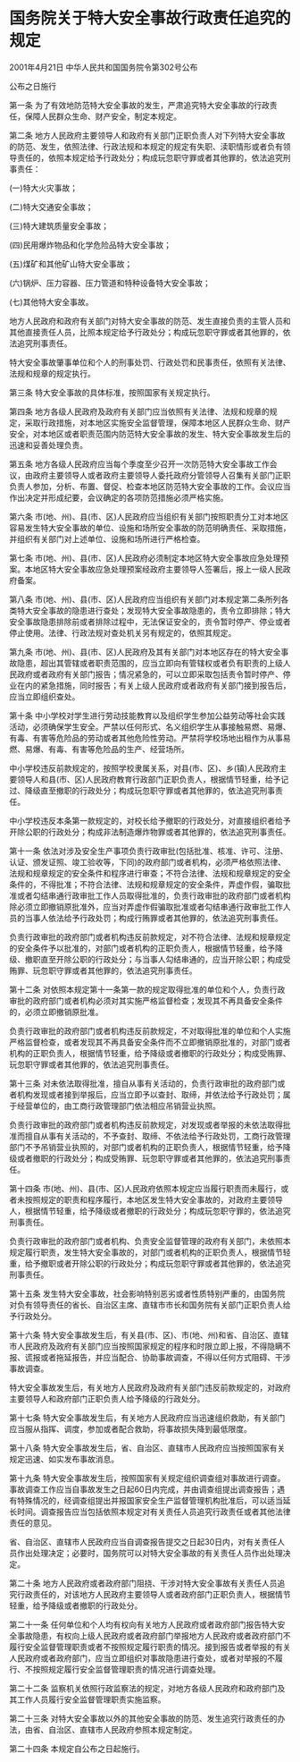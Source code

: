 # 国务院关于特大安全事故行政责任追究的规定

2001年4月21日 中华人民共和国国务院令第302号公布

公布之日施行

<!-- INFO END -->

第一条 为了有效地防范特大安全事故的发生，严肃追究特大安全事故的行政责任，保障人民群众生命、财产安全，制定本规定。

第二条 地方人民政府主要领导人和政府有关部门正职负责人对下列特大安全事故的防范、发生，依照法律、行政法规和本规定的规定有失职、渎职情形或者负有领导责任的，依照本规定给予行政处分；构成玩忽职守罪或者其他罪的，依法追究刑事责任：

(一)特大火灾事故；

(二)特大交通安全事故；

(三)特大建筑质量安全事故；

(四)民用爆炸物品和化学危险品特大安全事故；

(五)煤矿和其他矿山特大安全事故；

(六)锅炉、压力容器、压力管道和特种设备特大安全事故；

(七)其他特大安全事故。

地方人民政府和政府有关部门对特大安全事故的防范、发生直接负责的主管人员和其他直接责任人员，比照本规定给予行政处分；构成玩忽职守罪或者其他罪的，依法追究刑事责任。

特大安全事故肇事单位和个人的刑事处罚、行政处罚和民事责任，依照有关法律、法规和规章的规定执行。

第三条 特大安全事故的具体标准，按照国家有关规定执行。

第四条 地方各级人民政府及政府有关部门应当依照有关法律、法规和规章的规定，采取行政措施，对本地区实施安全监督管理，保障本地区人民群众生命、财产安全，对本地区或者职责范围内防范特大安全事故的发生、特大安全事故发生后的迅速和妥善处理负责。

第五条 地方各级人民政府应当每个季度至少召开一次防范特大安全事故工作会议，由政府主要领导人或者政府主要领导人委托政府分管领导人召集有关部门正职负责人参加，分析、布置、督促、检查本地区防范特大安全事故的工作。会议应当作出决定并形成纪要，会议确定的各项防范措施必须严格实施。

第六条 市(地、州)、县(市、区)人民政府应当组织有关部门按照职责分工对本地区容易发生特大安全事故的单位、设施和场所安全事故的防范明确责任、采取措施，并组织有关部门对上述单位、设施和场所进行严格检查。

第七条 市(地、州)、县(市、区)人民政府必须制定本地区特大安全事故应急处理预案。本地区特大安全事故应急处理预案经政府主要领导人签署后，报上一级人民政府备案。

第八条 市(地、州)、县(市、区)人民政府应当组织有关部门对本规定第二条所列各类特大安全事故的隐患进行查处；发现特大安全事故隐患的，责令立即排除；特大安全事故隐患排除前或者排除过程中，无法保证安全的，责令暂时停产、停业或者停止使用。法律、行政法规对查处机关另有规定的，依照其规定。

第九条 市(地、州)、县(市、区)人民政府及其有关部门对本地区存在的特大安全事故隐患，超出其管辖或者职责范围的，应当立即向有管辖权或者负有职责的上级人民政府或者政府有关部门报告；情况紧急的，可以立即采取包括责令暂时停产、停业在内的紧急措施，同时报告；有关上级人民政府或者政府有关部门接到报告后，应当立即组织查处。

第十条 中小学校对学生进行劳动技能教育以及组织学生参加公益劳动等社会实践活动，必须确保学生安全。严禁以任何形式、名义组织学生从事接触易燃、易爆、有毒、有害等危险品的劳动或者其他危险性劳动。严禁将学校场地出租作为从事易燃、易爆、有毒、有害等危险品的生产、经营场所。

中小学校违反前款规定的，按照学校隶属关系，对县(市、区)、乡(镇)人民政府主要领导人和县(市、区)人民政府教育行政部门正职负责人，根据情节轻重，给予记过、降级直至撤职的行政处分；构成玩忽职守罪或者其他罪的，依法追究刑事责任。

中小学校违反本条第一款规定的，对校长给予撤职的行政处分，对直接组织者给予开除公职的行政处分；构成非法制造爆炸物罪或者其他罪的，依法追究刑事责任。

第十一条 依法对涉及安全生产事项负责行政审批(包括批准、核准、许可、注册、认证、颁发证照、竣工验收等，下同)的政府部门或者机构，必须严格依照法律、法规和规章规定的安全条件和程序进行审查；不符合法律、法规和规章规定的安全条件的，不得批准；不符合法律、法规和规章规定的安全条件，弄虚作假，骗取批准或者勾结串通行政审批工作人员取得批准的，负责行政审批的政府部门或者机构除必须立即撤销原批准外，应当对弄虚作假骗取批准或者勾结串通行政审批工作人员的当事人依法给予行政处罚；构成行贿罪或者其他罪的，依法追究刑事责任。

负责行政审批的政府部门或者机构违反前款规定，对不符合法律、法规和规章规定的安全条件予以批准的，对部门或者机构的正职负责人，根据情节轻重，给予降级、撤职直至开除公职的行政处分；与当事人勾结串通的，应当开除公职；构成受贿罪、玩忽职守罪或者其他罪的，依法追究刑事责任。

第十二条 对依照本规定第十一条第一款的规定取得批准的单位和个人，负责行政审批的政府部门或者机构必须对其实施严格监督检查；发现其不再具备安全条件的，必须立即撤销原批准。

负责行政审批的政府部门或者机构违反前款规定，不对取得批准的单位和个人实施严格监督检查，或者发现其不再具备安全条件而不立即撤销原批准的，对部门或者机构的正职负责人，根据情节轻重，给予降级或者撤职的行政处分；构成受贿罪、玩忽职守罪或者其他罪的，依法追究刑事责任。

第十三条 对未依法取得批准，擅自从事有关活动的，负责行政审批的政府部门或者机构发现或者接到举报后，应当立即予以查封、取缔，并依法给予行政处罚；属于经营单位的，由工商行政管理部门依法相应吊销营业执照。

负责行政审批的政府部门或者机构违反前款规定，对发现或者举报的未依法取得批准而擅自从事有关活动的，不予查封、取缔、不依法给予行政处罚，工商行政管理部门不予吊销营业执照的，对部门或者机构的正职负责人，根据情节轻重，给予降级或者撤职的行政处分；构成受贿罪、玩忽职守罪或者其他罪的，依法追究刑事责任。

第十四条 市(地、州)、县(市、区)人民政府依照本规定应当履行职责而未履行，或者未按照规定的职责和程序履行，本地区发生特大安全事故的，对政府主要领导人，根据情节轻重，给予降级或者撤职的行政处分；构成玩忽职守罪的，依法追究刑事责任。

负责行政审批的政府部门或者机构、负责安全监督管理的政府有关部门，未依照本规定履行职责，发生特大安全事故的，对部门或者机构的正职负责人，根据情节轻重，给予撤职或者开除公职的行政处分；构成玩忽职守罪或者其他罪的，依法追究刑事责任。

第十五条 发生特大安全事故，社会影响特别恶劣或者性质特别严重的，由国务院对负有领导责任的省长、自治区主席、直辖市市长和国务院有关部门正职负责人给予行政处分。

第十六条 特大安全事故发生后，有关县(市、区)、市(地、州)和省、自治区、直辖市人民政府及政府有关部门应当按照国家规定的程序和时限立即上报，不得隐瞒不报、谎报或者拖延报告，并应当配合、协助事故调查，不得以任何方式阻碍、干涉事故调查。

特大安全事故发生后，有关地方人民政府及政府有关部门违反前款规定的，对政府主要领导人和政府部门正职负责人给予降级的行政处分。

第十七条 特大安全事故发生后，有关地方人民政府应当迅速组织救助，有关部门应当服从指挥、调度，参加或者配合救助，将事故损失降到最低限度。

第十八条 特大安全事故发生后，省、自治区、直辖市人民政府应当按照国家有关规定迅速、如实发布事故消息。

第十九条 特大安全事故发生后，按照国家有关规定组织调查组对事故进行调查。事故调查工作应当自事故发生之日起60日内完成，并由调查组提出调查报告；遇有特殊情况的，经调查组提出并报国家安全生产监督管理机构批准后，可以适当延长时间。调查报告应当包括依照本规定对有关责任人员追究行政责任或者其他法律责任的意见。

省、自治区、直辖市人民政府应当自调查报告提交之日起30日内，对有关责任人员作出处理决定；必要时，国务院可以对特大安全事故的有关责任人员作出处理决定。

第二十条 地方人民政府或者政府部门阻挠、干涉对特大安全事故有关责任人员追究行政责任的，对该地方人民政府主要领导人或者政府部门正职负责人，根据情节轻重，给予降级或者撤职的行政处分。

第二十一条 任何单位和个人均有权向有关地方人民政府或者政府部门报告特大安全事故隐患，有权向上级人民政府或者政府部门举报地方人民政府或者政府部门不履行安全监督管理职责或者不按照规定履行职责的情况。接到报告或者举报的有关人民政府或者政府部门，应当立即组织对事故隐患进行查处，或者对举报的不履行、不按照规定履行安全监督管理职责的情况进行调查处理。

第二十二条 监察机关依照行政监察法的规定，对地方各级人民政府和政府部门及其工作人员履行安全监督管理职责实施监察。

第二十三条 对特大安全事故以外的其他安全事故的防范、发生追究行政责任的办法，由省、自治区、直辖市人民政府参照本规定制定。

第二十四条 本规定自公布之日起施行。